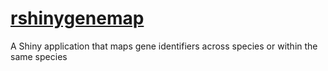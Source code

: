 # [rshinygenemap](https://keqiangli.shinyapps.io/genemap)
A Shiny application that maps gene identifiers across species or within the same species

